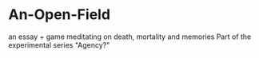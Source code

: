 # An-Open-Field
an essay + game meditating on death, mortality and memories
Part of the experimental series "Agency?"
